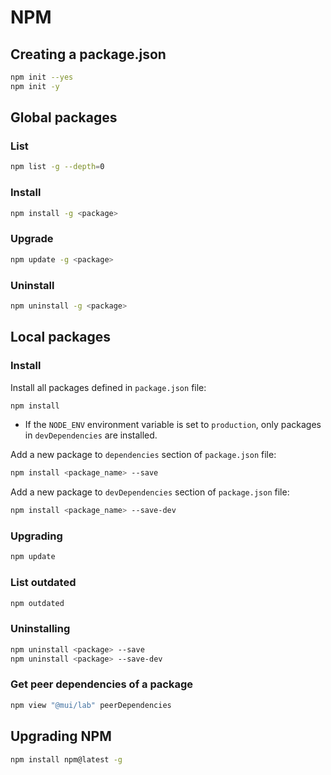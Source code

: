 # NPM

## Creating a package.json

```sh
npm init --yes
npm init -y
```

## Global packages

### List

```sh
npm list -g --depth=0
```

### Install

```sh
npm install -g <package>
```

### Upgrade

```sh
npm update -g <package>
```


### Uninstall

```sh
npm uninstall -g <package>
```

## Local packages

### Install

Install all packages defined in `package.json` file:
```sh
npm install
```
- If the `NODE_ENV` environment variable is set to `production`, only packages in `devDependencies` are installed.

Add a new package to `dependencies` section of `package.json` file:
```sh
npm install <package_name> --save
```

Add a new package to `devDependencies` section of `package.json` file:
```sh
npm install <package_name> --save-dev
```

### Upgrading

```sh
npm update
```

### List outdated

```sh
npm outdated
```

### Uninstalling

```sh
npm uninstall <package> --save
npm uninstall <package> --save-dev
```

### Get peer dependencies of a package

```sh
npm view "@mui/lab" peerDependencies
```

## Upgrading NPM

```sh
npm install npm@latest -g
```

